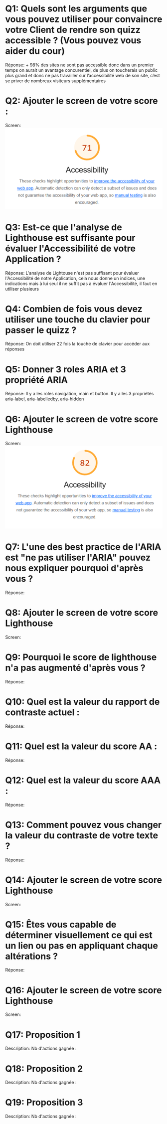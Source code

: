 # Q1: Quels sont les arguments que vous pouvez utiliser pour convaincre votre Client de rendre son quizz accessible ? (Vous pouvez vous aider du cour)
Réponse: + 98% des sites ne sont pas accessible donc dans un premier temps on aurait un avantage concurentiel, de plus on toucherais un public plus grand et donc ne pas travailler sur l’accessibilité web de son site, c’est se priver de nombreux visiteurs supplémentaires

# Q2: Ajouter le screen de votre score :
Screen: ![alt text](image.png)

# Q3: Est-ce que l'analyse de Lighthouse est suffisante pour évaluer l'Accessibilité de votre Application ?
Réponse: L'analyse de Lightouse n'est pas suffisant pour évaluer l'Accessibilité de notre Application, cela nous donne un indices, une indications mais à lui seul il ne suffit pas à évaluer l'Accessibilité, il faut en utiliser plusieurs

# Q4: Combien de fois vous devez utiliser une touche du clavier pour passer le quizz ?
Réponse: On doit utiliser 22 fois la touche de clavier pour accéder aux réponses

# Q5: Donner 3 roles ARIA et 3 propriété ARIA
Réponse: Il y a les roles navigation, main et button. Il y a les 3 propriétés aria-label, aria-labelledby, aria-hidden

# Q6: Ajouter le screen de votre score Lighthouse
Screen: ![alt text](image-1.png)

# Q7: L'une des best practice de l'ARIA est "ne pas utiliser l'ARIA" pouvez nous expliquer pourquoi d'après vous ?
Réponse:

# Q8: Ajouter le screen de votre score Lighthouse
Screen:

# Q9: Pourquoi le score de lighthouse n'a pas augmenté d'après vous ?
Réponse:

# Q10: Quel est la valeur du rapport de contraste actuel :
Réponse:

# Q11: Quel est la valeur du score AA :
Réponse:

# Q12: Quel est la valeur du score AAA :
Réponse:

# Q13: Comment pouvez vous changer la valeur du contraste de votre texte ?
Réponse:

# Q14: Ajouter le screen de votre score Lighthouse
Screen:

# Q15: Êtes vous capable de déterminer visuellement ce qui est un lien ou pas en appliquant chaque altérations ?
Réponse:

# Q16: Ajouter le screen de votre score Lighthouse
Screen:

# Q17:  Proposition 1
Description:
Nb d'actions gagnée : 

# Q18:  Proposition 2
Description:
Nb d'actions gagnée : 

# Q19:  Proposition 3
Description:
Nb d'actions gagnée : 
